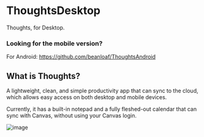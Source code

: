 # ThoughtsDesktop
Thoughts, for Desktop.


### Looking for the mobile version?
For Android: https://github.com/beanloaf/ThoughtsAndroid


## What is Thoughts?
A lightweight, clean, and simple productivity app that can sync to the cloud, which allows easy access on both desktop and mobile devices. 

Currently, it has a built-in notepad and a fully fleshed-out calendar that can sync with Canvas, without using your Canvas login.

![image](https://github.com/beanloaf/ThoughtsDesktop/assets/103211131/418913b7-cbb8-40e2-bcc3-48694f3d2ecc)

